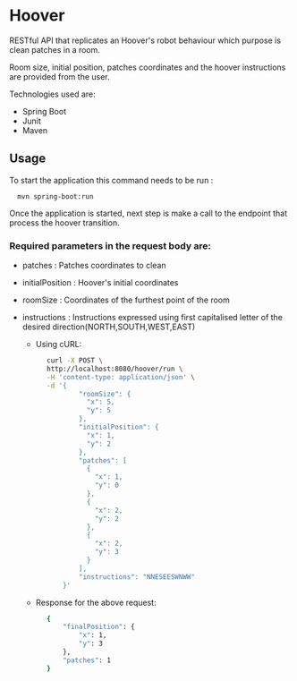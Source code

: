 # Hoover

RESTful API that replicates an Hoover's robot behaviour which purpose is clean patches in a room.

Room size, initial position, patches coordinates and the hoover instructions are provided from the user.

Technologies used are:
  - Spring Boot
  - Junit
  - Maven

## Usage

To start the application this command needs to be run :
```
  mvn spring-boot:run
```

Once the application is started, next step is make a call to the endpoint that process the hoover transition.

  ### Required parameters in the request body are:
  
  - patches : Patches coordinates to clean
  - initialPosition : Hoover's initial coordinates
  - roomSize : Coordinates of the furthest point of the room
  - instructions : Instructions expressed using first capitalised letter of the desired direction(NORTH,SOUTH,WEST,EAST)

    - Using cURL:
    ```sh
          curl -X POST \
          http://localhost:8080/hoover/run \
          -H 'content-type: application/json' \
          -d '{
                  "roomSize": {
                    "x": 5,
                    "y": 5
                  },
                  "initialPosition": {
                    "x": 1,
                    "y": 2
                  },
                  "patches": [
                    {
                      "x": 1,
                      "y": 0
                    },
                    {
                      "x": 2,
                      "y": 2
                    },
                    {
                      "x": 2,
                      "y": 3
                    }
                  ],
                  "instructions": "NNESEESWNWW"
              }'
    ```
  
    - Response for the above request:
  
    ```sh
          {
              "finalPosition": {
                  "x": 1,
                  "y": 3
              },
              "patches": 1
          }
      ```
